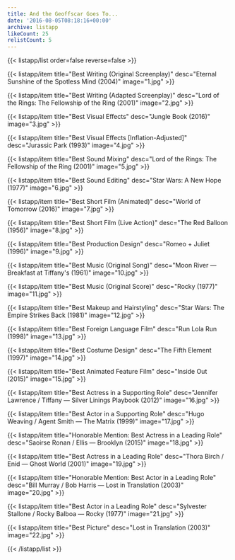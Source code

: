 ```yaml
---
title: And the Geoffscar Goes To...
date: '2016-08-05T08:18:16+00:00'
archive: listapp
likeCount: 25
relistCount: 5
---
```


<!--more-->

{{< listapp/list order=false reverse=false >}}

   {{< listapp/item title="Best Writing (Original Screenplay)"
      desc="Eternal Sunshine of the Spotless Mind (2004)"
      image="1.jpg" >}}

   {{< listapp/item title="Best Writing (Adapted Screenplay)"
      desc="Lord of the Rings: The Fellowship of the Ring (2001)"
      image="2.jpg" >}}

   {{< listapp/item title="Best Visual Effects"
      desc="Jungle Book (2016)"
      image="3.jpg" >}}

   {{< listapp/item title="Best Visual Effects [Inflation-Adjusted]"
      desc="Jurassic Park (1993)"
      image="4.jpg" >}}

   {{< listapp/item title="Best Sound Mixing"
      desc="Lord of the Rings: The Fellowship of the Ring (2001)"
      image="5.jpg" >}}

   {{< listapp/item title="Best Sound Editing"
      desc="Star Wars: A New Hope (1977)"
      image="6.jpg" >}}

   {{< listapp/item title="Best Short Film (Animated)"
      desc="World of Tomorrow (2016)"
      image="7.jpg" >}}

   {{< listapp/item title="Best Short Film (Live Action)"
      desc="The Red Balloon (1956)"
      image="8.jpg" >}}

   {{< listapp/item title="Best Production Design"
      desc="Romeo + Juliet (1996)"
      image="9.jpg" >}}

   {{< listapp/item title="Best Music (Original Song)"
      desc="Moon River — Breakfast at Tiffany's (1961)"
      image="10.jpg" >}}

   {{< listapp/item title="Best Music (Original Score)"
      desc="Rocky (1977)"
      image="11.jpg" >}}

   {{< listapp/item title="Best Makeup and Hairstyling"
      desc="Star Wars: The Empire Strikes Back (1981)"
      image="12.jpg" >}}

   {{< listapp/item title="Best Foreign Language Film"
      desc="Run Lola Run (1998)"
      image="13.jpg" >}}

   {{< listapp/item title="Best Costume Design"
      desc="The Fifth Element (1997)"
      image="14.jpg" >}}

   {{< listapp/item title="Best Animated Feature Film"
      desc="Inside Out (2015)"
      image="15.jpg" >}}

   {{< listapp/item title="Best Actress in a Supporting Role"
      desc="Jennifer Lawrence / Tiffany — Silver Linings Playbook (2012)"
      image="16.jpg" >}}

   {{< listapp/item title="Best Actor in a Supporting Role"
      desc="Hugo Weaving / Agent Smith — The Matrix (1999)"
      image="17.jpg" >}}

   {{< listapp/item title="Honorable Mention: Best Actress in a Leading Role"
      desc="Saoirse Ronan / Ellis — Brooklyn (2015)"
      image="18.jpg" >}}

   {{< listapp/item title="Best Actress in a Leading Role"
      desc="Thora Birch / Enid — Ghost World (2001)"
      image="19.jpg" >}}

   {{< listapp/item title="Honorable Mention: Best Actor in a Leading Role"
      desc="Bill Murray / Bob Harris — Lost in Translation (2003)"
      image="20.jpg" >}}

   {{< listapp/item title="Best Actor in a Leading Role"
      desc="Sylvester Stallone / Rocky Balboa — Rocky (1977)"
      image="21.jpg" >}}

   {{< listapp/item title="Best Picture"
      desc="Lost in Translation (2003)"
      image="22.jpg" >}}

{{< /listapp/list >}}

